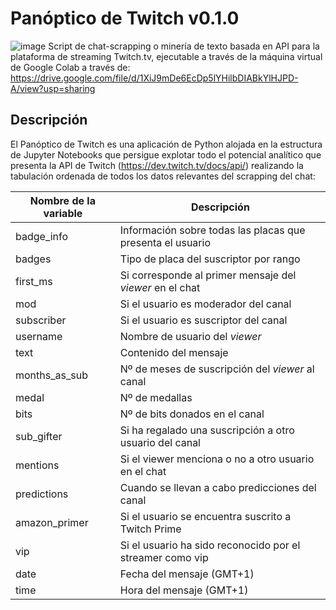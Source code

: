 # Panóptico de Twitch v0.1.0
![image](https://user-images.githubusercontent.com/108950915/222420665-1cbd650b-69cc-462f-acea-a53d161386f7.png)
Script de chat-scrapping o minería de texto basada en API para la plataforma de streaming Twitch.tv, ejecutable a través de la máquina virtual de Google Colab a través de: https://drive.google.com/file/d/1XiJ9mDe6EcDp5lYHilbDIABkYlHJPD-A/view?usp=sharing

## Descripción

El Panóptico de Twitch es una aplicación de Python alojada en la estructura de Jupyter Notebooks que persigue explotar todo el potencial analítico que presenta la API de Twitch (https://dev.twitch.tv/docs/api/) realizando la tabulación ordenada de todos los datos relevantes del scrapping del chat:

|Nombre de la variable  | Descripción |
| ------------- | ------------- |
| badge_info  | Información sobre todas las placas que presenta el usuario  |
| badges  | Tipo de placa del suscriptor por rango  |
| first_ms  | Si corresponde al primer mensaje del *viewer* en el chat  |
| mod  | Si el usuario es moderador del canal  |
| subscriber  | Si el usuario es suscriptor del canal  |
| username  | Nombre de usuario del *viewer*  |
| text  | Contenido del mensaje  |
| months_as_sub  | Nº de meses de suscripción del *viewer* al canal  |
| medal  | Nº de medallas  |
| bits  | Nº de bits donados  en el canal  |
| sub_gifter  | Si ha regalado una suscripción a otro usuario del canal  |
| mentions  | Si el viewer menciona o no a otro usuario en el chat  |
| predictions  | Cuando se llevan a cabo predicciones del canal  |
| amazon_primer  | Si el usuario se encuentra suscrito a Twitch Prime  |
| vip  | Si el usuario ha sido reconocido por el streamer como vip  |
| date  | Fecha del mensaje (GMT+1)  |
| time  | Hora del mensaje (GMT+1)  |
